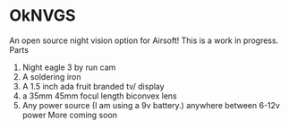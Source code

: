 # OkNVGS
An open source night vision option for Airsoft! This is a work in progress.
Parts
1. Night eagle 3 by run cam
2. A soldering iron
3. A 1.5 inch ada fruit branded tv/ display
4. a 35mm 45mm focul length biconvex lens
5. Any power source (I am using a 9v battery.) anywhere between 6-12v power
More coming soon

